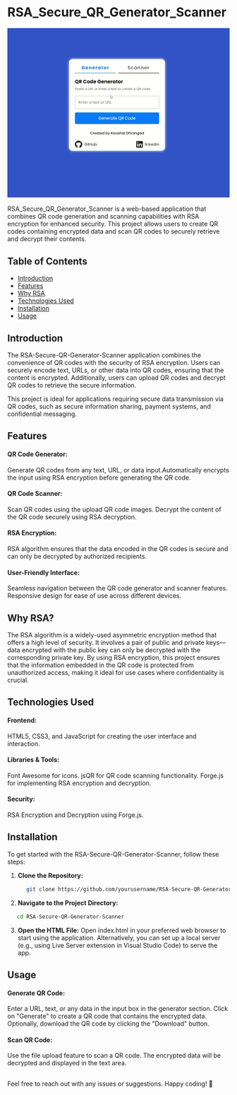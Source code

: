 # RSA_Secure_QR_Generator_Scanner

![Demo GIF](demo.gif)

RSA_Secure_QR_Generator_Scanner is a web-based application that combines QR code generation and scanning capabilities with RSA encryption for enhanced security. This project allows users to create QR codes containing encrypted data and scan QR codes to securely retrieve and decrypt their contents.

## Table of Contents
- [Introduction](#Introduction)
- [Features](#Features)
- [Why RSA](#WhyRSA?)
- [Technologies Used](#TechnologiesUsed)
- [Installation](#Installation)
- [Usage](#Usage)

## Introduction
The RSA-Secure-QR-Generator-Scanner application combines the convenience of QR codes with the security of RSA encryption. Users can securely encode text, URLs, or other data into QR codes, ensuring that the content is encrypted. Additionally, users can upload QR codes and decrypt QR codes to retrieve the secure information.

This project is ideal for applications requiring secure data transmission via QR codes, such as secure information sharing, payment systems, and confidential messaging.

## Features
#### QR Code Generator:

Generate QR codes from any text, URL, or data input.Automatically encrypts the input using RSA encryption before generating the QR code.

#### QR Code Scanner:

Scan QR codes using the upload QR code images.
Decrypt the content of the QR code securely using RSA decryption.

#### RSA Encryption:
RSA algorithm ensures that the data encoded in the QR codes is secure and can only be decrypted by authorized recipients.

#### User-Friendly Interface:

Seamless navigation between the QR code generator and scanner features.
Responsive design for ease of use across different devices.

## Why RSA?

The RSA algorithm is a widely-used asymmetric encryption method that offers a high level of security. It involves a pair of public and private keys—data encrypted with the public key can only be decrypted with the corresponding private key. By using RSA encryption, this project ensures that the information embedded in the QR code is protected from unauthorized access, making it ideal for use cases where confidentiality is crucial.

## Technologies Used

#### Frontend:

HTML5, CSS3, and JavaScript for creating the user interface and interaction.

#### Libraries & Tools:
Font Awesome for icons.
jsQR for QR code scanning functionality.
Forge.js for implementing RSA encryption and decryption.

#### Security:
RSA Encryption and Decryption using Forge.js.

## Installation
To get started with the RSA-Secure-QR-Generator-Scanner, follow these steps:
1. **Clone the Repository:**
 ```bash
       git clone https://github.com/yourusername/RSA-Secure-QR-Generator-Scanner.git 
 ```

2. **Navigate to the Project Directory:**
```bash
   cd RSA-Secure-QR-Generator-Scanner
```

3. **Open the HTML File:**
Open index.html in your preferred web browser to start using the application.
Alternatively, you can set up a local server (e.g., using Live Server extension in Visual Studio Code) to serve the app.

## Usage 

#### Generate QR Code:

Enter a URL, text, or any data in the input box in the generator section.
Click on "Generate" to create a QR code that contains the encrypted data.
Optionally, download the QR code by clicking the "Download" button.

#### Scan QR Code:

Use the file upload feature to scan a QR code.
The encrypted data will be decrypted and displayed in the text area.

##
Feel free to reach out with any issues or suggestions. Happy coding! 🚀


